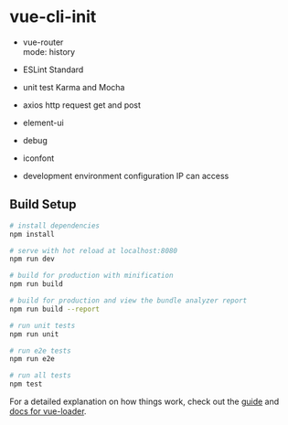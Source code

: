 # vue-cli-init

- vue-router  
  mode: history

- ESLint
  Standard

- unit test
  Karma and Mocha

- axios http request
  get and post

- element-ui

- debug

- iconfont

- development environment configuration IP can access




## Build Setup

``` bash
# install dependencies
npm install

# serve with hot reload at localhost:8080
npm run dev

# build for production with minification
npm run build

# build for production and view the bundle analyzer report
npm run build --report

# run unit tests
npm run unit

# run e2e tests
npm run e2e

# run all tests
npm test
```

For a detailed explanation on how things work, check out the [guide](http://vuejs-templates.github.io/webpack/) and [docs for vue-loader](http://vuejs.github.io/vue-loader).
